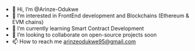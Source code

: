- 👋 Hi, I’m @Arinze-Odukwe
- 👀 I’m interested in FrontEnd development and Blockchains (Ethereum & EVM chains)
- 🌱 I’m currently learning Smart Contract Development
- 💞️ I’m looking to collaborate on open-source projects soon
- 📫 How to reach me arinzeodukwe95@gmail.com

<!---
Arinze-Odukwe/Arinze-Odukwe is a ✨ special ✨ repository because its `README.md` (this file) appears on your GitHub profile.
You can click the Preview link to take a look at your changes.
--->

